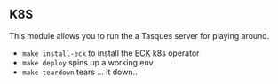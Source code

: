 ## K8S

This module allows you to run the a Tasques server for playing around.

* `make install-eck` to install the [ECK](https://github.com/elastic/cloud-on-k8s) k8s operator
* `make deploy` spins up a working env
* `make teardown` tears ... it down..
